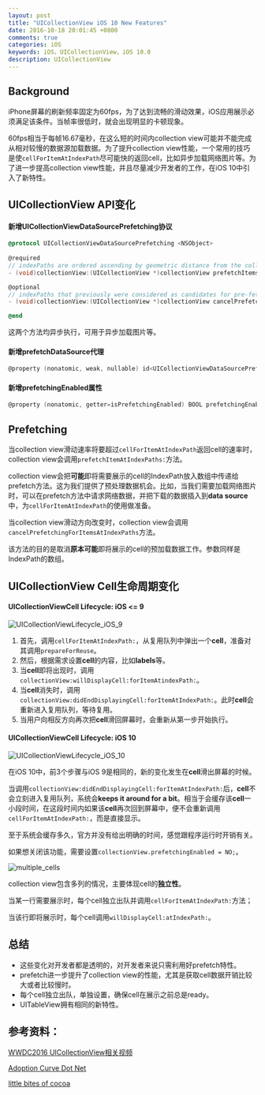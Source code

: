 ```yaml
---
layout: post
title: "UICollectionView iOS 10 New Features"
date: 2016-10-18 20:01:45 +0800
comments: true
categories: iOS
keywords: iOS，UICollectionView，iOS 10.0
description: UICollectionView 
---
```


## Background

iPhone屏幕的刷新频率固定为60fps，为了达到流畅的滑动效果，iOS应用展示必须满足该条件。当帧率很低时，就会出现明显的卡顿现象。

60fps相当于每帧16.67毫秒，在这么短的时间内collection view可能并不能完成从相对较慢的数据源加载数据。为了提升collection view性能，一个常用的技巧是使`cellForItemAtIndexPath`尽可能快的返回cell，比如异步加载网络图片等。为了进一步提高collection view性能，并且尽量减少开发者的工作，在iOS 10中引入了新特性。

<!--more-->

## UICollectionView API变化

#### 新增UICollectionViewDataSourcePrefetching协议

```objective-c
@protocol UICollectionViewDataSourcePrefetching <NSObject>
  
@required
// indexPaths are ordered ascending by geometric distance from the collection view
- (void)collectionView:(UICollectionView *)collectionView prefetchItemsAtIndexPaths:(NSArray<NSIndexPath *> *)indexPaths NS_AVAILABLE_IOS(10_0);

@optional
// indexPaths that previously were considered as candidates for pre-fetching, but were not actually used; may be a subset of the previous call to -collectionView:prefetchItemsAtIndexPaths:
- (void)collectionView:(UICollectionView *)collectionView cancelPrefetchingForItemsAtIndexPaths:(NSArray<NSIndexPath *> *)indexPaths  NS_AVAILABLE_IOS(10_0);

@end
```

这两个方法均异步执行，可用于异步加载图片等。

#### 新增prefetchDataSource代理

```objective-c
@property (nonatomic, weak, nullable) id<UICollectionViewDataSourcePrefetching> prefetchDataSource NS_AVAILABLE_IOS(10_0);
```

#### 新增prefetchingEnabled属性

```objective-c
@property (nonatomic, getter=isPrefetchingEnabled) BOOL prefetchingEnabled NS_AVAILABLE_IOS(10_0);
```

## Prefetching

当collection view滑动速率将要超过`cellForItemAtIndexPath`返回cell的速率时，collection view会调用`prefetchItemAtIndexPaths:`方法。

collection view会把**可能**即将需要展示的cell的IndexPath放入数组中传递给prefetch方法。这为我们提供了预处理数据机会。比如，当我们需要加载网络图片时，可以在prefetch方法中请求网络数据，并把下载的数据插入到**data source**中，为`cellForItemAtIndexPath`的使用做准备。

当collection view滑动方向改变时，collection view会调用`cancelPrefetchingForItemsAtIndexPaths`方法。

该方法的目的是取消**原本可能**即将展示的cell的预加载数据工作。参数同样是IndexPath的数组。

## UICollectionView Cell生命周期变化

#### UICollectionViewCell Lifecycle: iOS <= 9

 ![UICollectionViewLifecycle_iOS_9](http://ofj92itlz.bkt.clouddn.com/UICollectionView:UICollectionViewLifecycle_iOS_9.jpeg)

1. 首先，调用`cellForItemAtIndexPath:`，从复用队列中弹出一个**cell**，准备对其调用`prepareForReuse`。
2. 然后，根据需求设置**cell**的内容，比如**labels**等。
3. 当**cell**即将出现时，调用`collectionView:willDisplayCell:forItemAtindexPath:`。
4. 当**cell**消失时，调用`collectionView:didEndDisplayingCell:forItemAtIndexPath:`。此时**cell**会重新进入复用队列，等待复用。
5. 当用户向相反方向再次把**cell**滑回屏幕时，会重新从第一步开始执行。

#### UICollectionViewCell Lifecycle: iOS 10

 ![UICollectionViewLifecycle_iOS_10](http://ofj92itlz.bkt.clouddn.com/UICollectionView:UICollectionViewLifecycle_iOS_10.jpeg)

在iOS 10中，前3个步骤与iOS 9是相同的，新的变化发生在**cell**滑出屏幕的时候。

当调用`collectionView:didEndDisplayingCell:forItemAtIndexPath:`后，**cell**不会立刻进入复用队列，系统会**keeps it around for a bit**。相当于会缓存该**cell**一小段时间，在这段时间内如果该**cell**再次回到屏幕中，便不会重新调用`cellForItemAtIndexPath:`，而是直接显示。

至于系统会缓存多久，官方并没有给出明确的时间，感觉跟程序运行时开销有关。

如果想关闭该功能，需要设置`collectionView.prefetchingEnabled = NO;`。

 ![multiple_cells](http://ofj92itlz.bkt.clouddn.com/UICollectionView:multiple_cells.jpeg)

collection view包含多列的情况，主要体现cell的**独立性**。

当某一行需要展示时，每个cell独立出队并调用`cellForItemAtIndexPath:`方法；

当该行即将展示时，每个cell调用`willDisplayCell:atIndexPath:`。

## 总结

- 这些变化对开发者都是透明的，对开发者来说只需利用好prefetch特性。
- prefetch进一步提升了collection view的性能，尤其是获取cell数据开销比较大或者比较慢时。
- 每个cell独立出队，单独设置，确保cell在展示之前总是ready。
- UITableView拥有相同的新特性。

## 参考资料：

[WWDC2016 UICollectionView相关视频](https://developer.apple.com/videos/play/wwdc2016/219/)

[Adoption Curve Dot Net](https://adoptioncurve.net/archives/2016/06/collection-view-updates-in-ios10/)

[little bites of cocoa](https://littlebitesofcocoa.com/241-uicollectionview-cell-pre-fetching)

